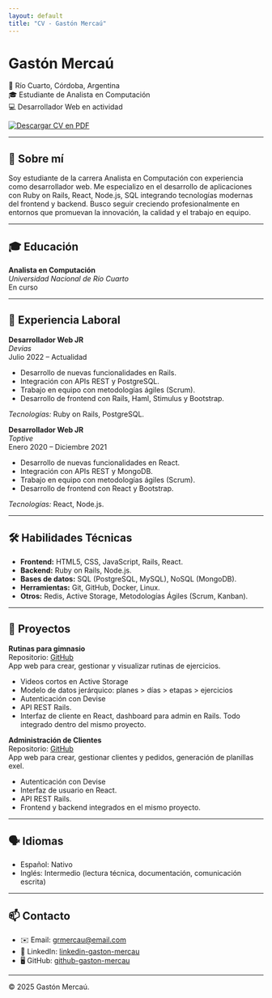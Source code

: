 ```yaml
---
layout: default
title: "CV - Gastón Mercaú"
---
```


# Gastón Mercaú

📍 Río Cuarto, Córdoba, Argentina  
🎓 Estudiante de Analista en Computación  
💻 Desarrollador Web en actividad  

[![Descargar CV en PDF](https://img.shields.io/badge/📄%20Descargar%20CV-PDF-blue)](assets/gaston-mercau-cv.pdf)

---

## 💬 Sobre mí

Soy estudiante de la carrera Analista en Computación con experiencia como desarrollador web. Me especializo en el desarrollo de aplicaciones con Ruby on Rails, React, Node.js, SQL integrando tecnologías modernas del frontend y backend. Busco seguir creciendo profesionalmente en entornos que promuevan la innovación, la calidad y el trabajo en equipo.

---

## 🎓 Educación

**Analista en Computación**  
*Universidad Nacional de Río Cuarto*  
En curso

---

## 💼 Experiencia Laboral

**Desarrollador Web JR**  
*Devias*  
Julio 2022 – Actualidad  
- Desarrollo de nuevas funcionalidades en Rails.  
- Integración con APIs REST y PostgreSQL.  
- Trabajo en equipo con metodologías ágiles (Scrum).
- Desarrollo de frontend con Rails, Haml, Stimulus y Bootstrap.

*Tecnologías:* Ruby on Rails, PostgreSQL.

**Desarrollador Web JR**  
*Toptive*  
Enero 2020 – Diciembre 2021  
- Desarrollo de nuevas funcionalidades en React.  
- Integración con APIs REST y MongoDB.  
- Trabajo en equipo con metodologías ágiles (Scrum).  
- Desarrollo de frontend con React y Bootstrap.

*Tecnologías:* React, Node.js.

---

## 🛠️ Habilidades Técnicas

- **Frontend:** HTML5, CSS, JavaScript, Rails, React.  
- **Backend:** Ruby on Rails, Node.js.  
- **Bases de datos:** SQL (PostgreSQL, MySQL), NoSQL (MongoDB).   
- **Herramientas:** Git, GitHub, Docker, Linux.  
- **Otros:** Redis, Active Storage, Metodologías Ágiles (Scrum, Kanban).

---

## 📂 Proyectos

**Rutinas para gimnasio**  
Repositorio: [GitHub](https://github.com/sebastianpanotto/panotto-fitness)  
App web para crear, gestionar y visualizar rutinas de ejercicios.  
- Videos cortos en Active Storage  
- Modelo de datos jerárquico: planes > días > etapas > ejercicios  
- Autenticación con Devise 
- API REST Rails.
- Interfaz de cliente en React, dashboard para admin en Rails. Todo integrado dentro del mismo proyecto. 

**Administración de Clientes**  
Repositorio: [GitHub](https://github.com/gmercau)  
App web para crear, gestionar clientes y pedidos, generación de planillas exel.
- Autenticación con Devise 
- Interfaz de usuario en React.
- API REST Rails.
- Frontend y backend integrados en el mismo proyecto.

---

## 🗣️ Idiomas

- Español: Nativo  
- Inglés: Intermedio (lectura técnica, documentación, comunicación escrita)

---

## 📫 Contacto

- ✉️ Email: [grmercau@email.com](mailto:grmercau@email.com)  
- 💼 LinkedIn: [linkedin-gaston-mercau](https://www.linkedin.com/in/gaston-mercau-724b2841)  
- 🖥️ GitHub: [github-gaston-mercau](https://github.com/gmercau)

---

© 2025 Gastón Mercaú.

